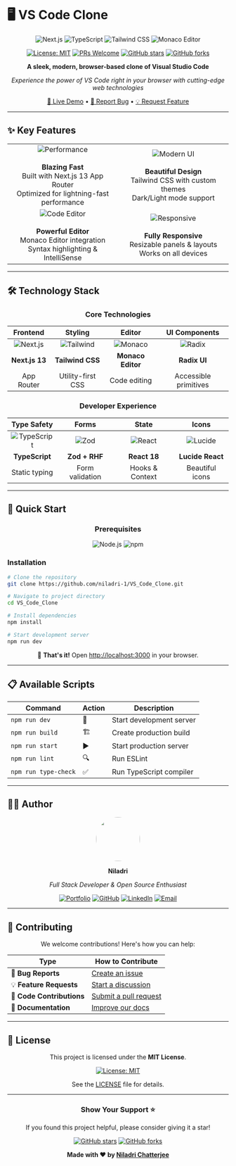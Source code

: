 # 🖥️ VS Code Clone

<div align="center">

![Next.js](https://img.shields.io/badge/Next.js-13-black?style=for-the-badge&logo=next.js&logoColor=white)
![TypeScript](https://img.shields.io/badge/TypeScript-007ACC?style=for-the-badge&logo=typescript&logoColor=white)
![Tailwind CSS](https://img.shields.io/badge/Tailwind_CSS-38B2AC?style=for-the-badge&logo=tailwind-css&logoColor=white)
![Monaco Editor](https://img.shields.io/badge/Monaco_Editor-007ACC?style=for-the-badge&logo=visual-studio-code&logoColor=white)

[![License: MIT](https://img.shields.io/badge/License-MIT-yellow.svg?style=for-the-badge)](https://opensource.org/licenses/MIT)
[![PRs Welcome](https://img.shields.io/badge/PRs-welcome-brightgreen.svg?style=for-the-badge)](http://makeapullrequest.com)
[![GitHub stars](https://img.shields.io/github/stars/niladri-1/VS_Code_Clone.svg?style=for-the-badge)](https://github.com/niladri-1/VS_Code_Clone/stargazers)
[![GitHub forks](https://img.shields.io/github/forks/niladri-1/VS_Code_Clone.svg?style=for-the-badge)](https://github.com/niladri-1/VS_Code_Clone/network)

**A sleek, modern, browser-based clone of Visual Studio Code**

*Experience the power of VS Code right in your browser with cutting-edge web technologies*

[🚀 Live Demo](https://niladri1.vercel.app) • [🐛 Report Bug](https://github.com/niladri-1/VS_Code_Clone/issues) • [💡 Request Feature](https://github.com/niladri-1/VS_Code_Clone/issues)

</div>

---

## ✨ Key Features

<div align="center">

<table>
<tr>
<td align="center" width="50%">
<img src="https://img.shields.io/badge/🚀-Performance-FF6B6B?style=for-the-badge" alt="Performance"/>
<br><br>
<strong>Blazing Fast</strong><br>
Built with Next.js 13 App Router<br>
Optimized for lightning-fast performance
</td>
<td align="center" width="50%">
<img src="https://img.shields.io/badge/🎨-Modern_UI-4ECDC4?style=for-the-badge" alt="Modern UI"/>
<br><br>
<strong>Beautiful Design</strong><br>
Tailwind CSS with custom themes<br>
Dark/Light mode support
</td>
</tr>
<tr>
<td align="center" width="50%">
<img src="https://img.shields.io/badge/💻-Code_Editor-45B7D1?style=for-the-badge" alt="Code Editor"/>
<br><br>
<strong>Powerful Editor</strong><br>
Monaco Editor integration<br>
Syntax highlighting & IntelliSense
</td>
<td align="center" width="50%">
<img src="https://img.shields.io/badge/🌐-Responsive-96CEB4?style=for-the-badge" alt="Responsive"/>
<br><br>
<strong>Fully Responsive</strong><br>
Resizable panels & layouts<br>
Works on all devices
</td>
</tr>
</table>

</div>

---

## 🛠️ Technology Stack

<div align="center">

### Core Technologies
| Frontend | Styling | Editor | UI Components |
|:--------:|:-------:|:------:|:-------------:|
| ![Next.js](https://img.shields.io/badge/Next.js-000000?style=flat-square&logo=next.js&logoColor=white) | ![Tailwind](https://img.shields.io/badge/Tailwind-38B2AC?style=flat-square&logo=tailwind-css&logoColor=white) | ![Monaco](https://img.shields.io/badge/Monaco-007ACC?style=flat-square&logo=visual-studio-code&logoColor=white) | ![Radix](https://img.shields.io/badge/Radix-161618?style=flat-square&logo=radix-ui&logoColor=white) |
| **Next.js 13** | **Tailwind CSS** | **Monaco Editor** | **Radix UI** |
| App Router | Utility-first CSS | Code editing | Accessible primitives |

### Developer Experience
| Type Safety | Forms | State | Icons |
|:-----------:|:-----:|:-----:|:-----:|
| ![TypeScript](https://img.shields.io/badge/TypeScript-3178C6?style=flat-square&logo=typescript&logoColor=white) | ![Zod](https://img.shields.io/badge/Zod-3E67B1?style=flat-square&logo=zod&logoColor=white) | ![React](https://img.shields.io/badge/React-20232A?style=flat-square&logo=react&logoColor=61DAFB) | ![Lucide](https://img.shields.io/badge/Lucide-F56565?style=flat-square&logo=lucide&logoColor=white) |
| **TypeScript** | **Zod + RHF** | **React 18** | **Lucide React** |
| Static typing | Form validation | Hooks & Context | Beautiful icons |

</div>

---

## 🚀 Quick Start

<div align="center">

### Prerequisites
![Node.js](https://img.shields.io/badge/Node.js-18+-339933?style=for-the-badge&logo=node.js&logoColor=white)
![npm](https://img.shields.io/badge/npm-9+-CB3837?style=for-the-badge&logo=npm&logoColor=white)

</div>

### Installation

```bash
# Clone the repository
git clone https://github.com/niladri-1/VS_Code_Clone.git

# Navigate to project directory
cd VS_Code_Clone

# Install dependencies
npm install

# Start development server
npm run dev
```

<div align="center">

🎉 **That's it!** Open [http://localhost:3000](http://localhost:3000) in your browser.

</div>

---

## 📋 Available Scripts

<div align="center">

| Command | Action | Description |
|---------|--------|-------------|
| `npm run dev` | 🚀 | Start development server |
| `npm run build` | 🏗️ | Create production build |
| `npm run start` | ▶️ | Start production server |
| `npm run lint` | 🔍 | Run ESLint |
| `npm run type-check` | ✅ | Run TypeScript compiler |

</div>


---

## 👨‍💻 Author

<div align="center">

<img src="https://github.com/niladri-1.png" width="100px" style="border-radius: 50%"/>

**Niladri**

*Full Stack Developer & Open Source Enthusiast*

[![Portfolio](https://img.shields.io/badge/Portfolio-FF5722?style=for-the-badge&logo=google-chrome&logoColor=white)](https://niladri1.vercel.app)
[![GitHub](https://img.shields.io/badge/GitHub-100000?style=for-the-badge&logo=github&logoColor=white)](https://github.com/niladri-1)
[![LinkedIn](https://img.shields.io/badge/LinkedIn-0077B5?style=for-the-badge&logo=linkedin&logoColor=white)](https://linkedin.com/in/niladri1)
[![Email](https://img.shields.io/badge/Email-D14836?style=for-the-badge&logo=gmail&logoColor=white)](mailto:code.niladri+readme@gmail.com)

</div>

---

## 🤝 Contributing

<div align="center">

We welcome contributions! Here's how you can help:

| Type | How to Contribute |
|------|-------------------|
| 🐛 **Bug Reports** | [Create an issue](https://github.com/niladri-1/VS_Code_Clone/issues/new) |
| 💡 **Feature Requests** | [Start a discussion](https://github.com/niladri-1/VS_Code_Clone/discussions) |
| 🔧 **Code Contributions** | [Submit a pull request](https://github.com/niladri-1/VS_Code_Clone/pulls) |
| 📖 **Documentation** | [Improve our docs](https://github.com/niladri-1/VS_Code_Clone/tree/main/docs) |

</div>

---

## 📄 License

<div align="center">

This project is licensed under the **MIT License**.

[![License: MIT](https://img.shields.io/badge/License-MIT-yellow.svg?style=for-the-badge)](https://opensource.org/licenses/MIT)

See the [LICENSE](LICENSE) file for details.

</div>

---

<div align="center">

### Show Your Support ⭐

If you found this project helpful, please consider giving it a star!

[![GitHub stars](https://img.shields.io/github/stars/niladri-1/VS_Code_Clone.svg?style=social&label=Star)](https://github.com/niladri-1/VS_Code_Clone/stargazers)
[![GitHub forks](https://img.shields.io/github/forks/niladri-1/VS_Code_Clone.svg?style=social&label=Fork)](https://github.com/niladri-1/VS_Code_Clone/network)

**Made with ❤️ by [Niladri Chatterjee](https://github.com/niladri-1)**

</div>